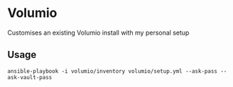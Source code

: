 # Volumio

Customises an existing Volumio install with my personal setup

## Usage

`ansible-playbook -i volumio/inventory volumio/setup.yml --ask-pass --ask-vault-pass`
